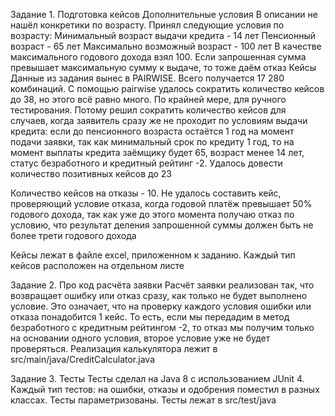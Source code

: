 Задание 1. Подготовка кейсов
Дополнительные условия
В описании не нашёл конкретики по возрасту. Принял следующие условия по возрасту:
Минимальный возраст выдачи кредита - 14 лет
Пенсионный возраст - 65 лет
Максимально возможный возраст - 100 лет
В качестве максимального годового дохода взял 100.
Если запрошенная сумма превышает максимальную сумму к выдаче, то тоже даём отказ
Кейсы
Данные из задания вынес в PAIRWISE. Всего получается 17 280 комбинаций. С помощью pairwise удалось сократить количество кейсов до 38, но этого всё равно много. По крайней мере, для ручного тестирования. Потому решил сократить количество кейсов для случаев, когда заявитель сразу же не проходит по условиям выдачи кредита: если до пенсионного возраста остаётся 1 год на момент подачи заявки, так как минимальный срок по кредиту 1 год, то на момент выплаты кредита заёмщику будет 65, возраст менее 14 лет, статус безработного и кредитный рейтинг -2. Удалось довести количество позитивных кейсов до 23

Количество кейсов на отказы - 10. Не удалось составить кейс, проверяющий условие отказа, когда годовой платёж превышает 50% годового дохода, так как уже до этого момента получаю отказ по условию, что результат деления запрошенной суммы должен быть не более трети годового дохода

Кейсы лежат в файле excel, приложенном к заданию. Каждый тип кейсов расположен на отдельном листе


Задание 2. Про код расчёта заявки
Расчёт заявки реализован так, что возвращает ошибку или отказ сразу, как только не будет выполнено условие. Это означает, что на проверку каждого условия ошибки или отказа понадобится 1 кейс. То есть, если мы передадим в метод безработного с кредитным рейтингом -2, то отказ мы получим только на основании одного условия, второе условие уже не будет проверяться.
Реализация калькулятора лежит в src/main/java/CreditCalculator.java


Задание 3. Тесты
Тесты сделал на Java 8 с использованием JUnit 4.
Каждый тип тестов: на ошибки, отказы и одобрения поместил в разных классах. Тесты параметризованы.
Тесты лежат в src/test/java
